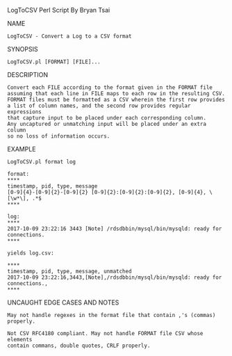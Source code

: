 LogToCSV Perl Script
By Bryan Tsai


NAME
    
    LogToCSV - Convert a Log to a CSV format

SYNOPSIS
    
    LogToCSV.pl [FORMAT] [FILE]...

DESCRIPTION
    
    Convert each FILE according to the format given in the FORMAT file
    assuming that each line in FILE maps to each row in the resulting CSV.
    FORMAT files must be formatted as a CSV wherein the first row provides
    a list of column names, and the second row provides regular expressions
    that capture input to be placed under each corresponding column.
    Any uncaptured or unmatching input will be placed under an extra column 
    so no loss of information occurs.

EXAMPLE
    
    LogToCSV.pl format log

    format:
    ****
    timestamp, pid, type, message
    [0-9]{4}-[0-9]{2}-[0-9]{2} [0-9]{2}:[0-9]{2}:[0-9]{2}, [0-9]{4}, \[\w*\], .*$
    ****

    log:
    ****
    2017-10-09 23:22:16 3443 [Note] /rdsdbbin/mysql/bin/mysqld: ready for connections.
    ****

    yields log.csv:

    ****
    timestamp, pid, type, message, unmatched
    2017-10-09 23:22:16,3443,[Note],/rdsdbbin/mysql/bin/mysqld: ready for connections.,
    ****

UNCAUGHT EDGE CASES AND NOTES
    
    May not handle regexes in the format file that contain ,'s (commas) properly.
    
    Not CSV RFC4180 compliant. May not handle FORMAT file CSV whose elements
    contain commans, double quotes, CRLF properly.
